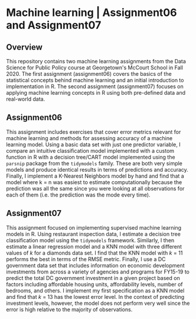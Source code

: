 # Machine learning | Assignment06 and Assignment07

## Overview

This repository contains two machine learning assignments from the Data Science for Public Policy course at Georgetown's McCourt School in Fall 2020. The first assignment (assignment06) covers the basics of the statistical concepts behind machine learning and an initial introduction to implementation in R. The second assignment (assignment07) focuses on applying machine learning concepts in R using both pre-defined data and real-world data. 


## Assignment06

This assignment includes exercises that cover error metrics relevant for machine learning and methods for assessing accuracy of a machine learning model. Using a basic data set with just one predictor variable, I compare an intuitive classification model implemented with a custom function in R with a decision tree/CART model implemented using the `parsnip` package from the `tidymodels` family. These are both very simple models and produce identical results in terms of predictions and accuracy. Finally, I implement a K-Nearest Neighbors model by hand and find that a model where k = n was easiest to estimate computationally because the prediction was all the same since you were looking at all observations for each of them (i.e. the prediction was the mode every time). 

## Assignment07

This assignment focused on implementing supervised machine learning models in R. Using restaurant inspection data, I estimate a decision tree classification model using the `tidymodels` framework. Similarly, I then estimate a linear regression model and a KNN model with three different values of *k* for a diamonds data set. I find that the KNN model with *k* = 11 performs the best in terms of the RMSE metric. Finally, I use a DC government data set that includes information on economic development investments from across a variety of agencies and programs for FY15-19 to predict the total DC government investment in a given project based on factors including affordable housing units, affordability levels, number of bedrooms, and others. I implement my first specification as a KNN model and find that *k* = 13 has the lowest error level. In the context of predicting investment levels, however, the model does not perform very well since the error is high relative to the majority of observations. 
